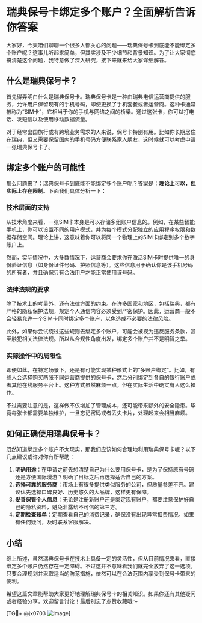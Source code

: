 # 瑞典保号卡绑定多个账户？全面解析告诉你答案

大家好，今天咱们聊聊一个很多人都关心的问题——瑞典保号卡到底能不能绑定多个账户呢？这事儿听起来简单，但其实涉及不少细节和背景知识。为了让大家彻底搞清楚这个问题，我特意做了深入研究，接下来就来给大家详细解答。

## 什么是瑞典保号卡？

首先得弄明白什么是瑞典保号卡。瑞典保号卡是一种由瑞典电信运营商提供的服务，允许用户保留现有的手机号码，即使更换了手机套餐或者运营商。这种卡通常被称为“SIM卡”，它相当于你的手机与网络之间的桥梁。通过这张卡，你可以打电话、发短信以及使用移动数据流量。

对于经常出国旅行或有跨境业务需求的人来说，保号卡特别有用。比如你长期居住在瑞典，但又需要保留国内的手机号码方便联系家人朋友，这时候就可以考虑申请一张瑞典保号卡了。

## 绑定多个账户的可能性

那么问题来了：瑞典保号卡到底能不能绑定多个账户呢？答案是：**理论上可以，但实际上存在限制**。下面我们具体分析一下：

### 技术层面的支持

从技术角度来看，一张SIM卡本身是可以存储多组账户信息的。例如，在某些智能手机上，你可以设置不同的用户模式，并为每个模式分配独立的应用程序权限和数据存储空间。理论上讲，这意味着你可以将同一个物理上的SIM卡绑定到多个数字账户上。

然而，实际情况中，大多数情况下，运营商会要求你在激活SIM卡时提供唯一的身份验证信息（如身份证件号码、护照信息等）。这些信息用于确认你是该手机号码的所有者，并且确保只有合法用户才能正常使用该号码。

### 法律法规的要求

除了技术上的考量外，还有法律方面的约束。在许多国家和地区，包括瑞典，都有严格的隐私保护法规，规定个人通信内容必须受到严密保护。因此，运营商一般不会轻易允许一个SIM卡同时绑定多个账户，以免造成不必要的法律风险。

此外，如果你尝试绕过这些规则去绑定多个账户，可能会被视为违反服务条款，甚至触犯相关法律法规。所以从合规性角度出发，绑定多个账户并不是明智之举。

### 实际操作中的局限性

即便如此，在特定场景下，还是有可能实现某种形式上的“多账户绑定”。比如，有些人会选择购买两张不同运营商提供的保号卡，然后分别绑定到各自的银行账户或者其他在线服务平台上。这种方式虽然麻烦一点，但在实际生活中确实有人这么操作。

不过需要注意的是，这样做不仅增加了管理成本，还可能带来额外的安全隐患。毕竟每张卡都需要单独维护，一旦忘记密码或者丢失卡片，处理起来会相当麻烦。

## 如何正确使用瑞典保号卡？

既然知道绑定多个账户不太现实，那我们应该如何合理地利用瑞典保号卡呢？以下几点建议或许对你有所帮助：

1. **明确用途**：在申请之前先想清楚自己为什么要用保号卡，是为了保持原有号码还是方便国际漫游？明确了目标之后再选择适合自己的方案。
2. **选择可靠的服务商**：市场上有很多提供类似服务的公司，但质量参差不齐。建议优先选择口碑良好、历史悠久的大品牌，这样更有保障。
3. **妥善保管个人信息**：无论是注册新账户还是绑定现有账户，都要注意保护好自己的隐私资料，避免泄露给不可信的第三方。
4. **定期检查账单**：定期查看自己的消费记录，确保没有出现异常扣费情况。如果有任何疑问，及时联系客服解决。

## 小结

综上所述，虽然瑞典保号卡在技术上具备一定的灵活性，但从目前情况来看，直接绑定多个账户仍然存在一定障碍。不过这并不意味着我们就完全放弃了这一选项。只要合理规划并采取适当的防范措施，依然可以在合法范围内享受到保号卡带来的便利。

希望这篇文章能帮助大家更好地理解瑞典保号卡的相关知识。如果你还有其他疑问或者经验分享，欢迎留言讨论！最后别忘了点赞收藏哦～

[TG💪+ @jx0703 ![Image](https://github.com/user-attachments/assets/dbca1d08-cadb-493c-b0ec-ad6f7a83f270)]